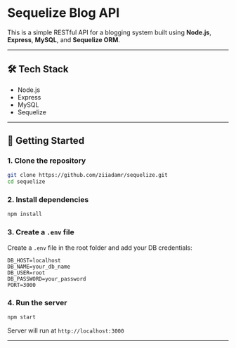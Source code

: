 # Sequelize Blog API

This is a simple RESTful API for a blogging system built using **Node.js**, **Express**, **MySQL**, and **Sequelize ORM**.

---

## 🛠 Tech Stack

- Node.js  
- Express  
- MySQL  
- Sequelize  

---

## 🚀 Getting Started

### 1. Clone the repository

```bash
git clone https://github.com/ziiadamr/sequelize.git
cd sequelize
```

### 2. Install dependencies

```bash
npm install
```

### 3. Create a `.env` file

Create a `.env` file in the root folder and add your DB credentials:

```env
DB_HOST=localhost
DB_NAME=your_db_name
DB_USER=root
DB_PASSWORD=your_password
PORT=3000
```

### 4. Run the server

```bash
npm start
```

Server will run at `http://localhost:3000`

---
